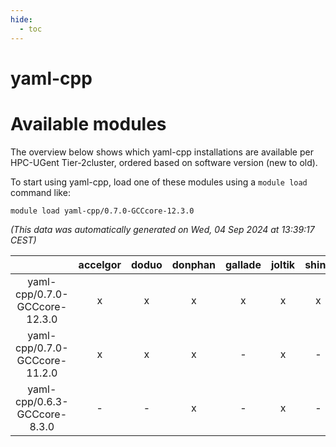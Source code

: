 ```yaml
---
hide:
  - toc
---
```


yaml-cpp
========

# Available modules


The overview below shows which yaml-cpp installations are available per HPC-UGent Tier-2cluster, ordered based on software version (new to old).

To start using yaml-cpp, load one of these modules using a `module load` command like:

```shell
module load yaml-cpp/0.7.0-GCCcore-12.3.0
```

*(This data was automatically generated on Wed, 04 Sep 2024 at 13:39:17 CEST)*  

| |accelgor|doduo|donphan|gallade|joltik|shinx|skitty|
| :---: | :---: | :---: | :---: | :---: | :---: | :---: | :---: |
|yaml-cpp/0.7.0-GCCcore-12.3.0|x|x|x|x|x|x|x|
|yaml-cpp/0.7.0-GCCcore-11.2.0|x|x|x|-|x|-|x|
|yaml-cpp/0.6.3-GCCcore-8.3.0|-|-|x|-|x|-|x|
